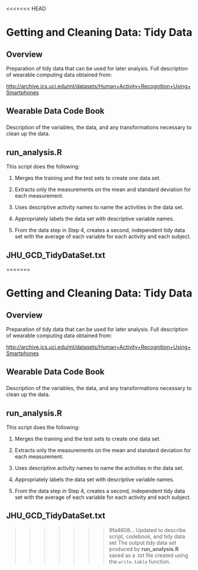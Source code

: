 <<<<<<< HEAD
# Getting and Cleaning Data: Tidy Data
## Overview
Preparation of tidy data that can be used for later analysis. Full description of wearable computing data obtained from:

http://archive.ics.uci.edu/ml/datasets/Human+Activity+Recognition+Using+Smartphones

## Wearable Data Code Book
### 
Description of the variables, the data, and any transformations necessary to clean up the data.

## run_analysis.R
This script does the following:

1. Merges the training and the test sets to create one data set.

2. Extracts only the measurements on the mean and standard deviation for each measurement.

3. Uses descriptive activity names to name the activities in the data set.

4. Appropriately labels the data set with descriptive variable names.

5. From the data step in Step 4, creates a second, independent tidy data set with the average of each variable for each activity and each subject.

## JHU_GCD_TidyDataSet.txt
=======
# Getting and Cleaning Data: Tidy Data
## Overview
Preparation of tidy data that can be used for later analysis. Full description of wearable computing data obtained from:

http://archive.ics.uci.edu/ml/datasets/Human+Activity+Recognition+Using+Smartphones

## Wearable Data Code Book
### 
Description of the variables, the data, and any transformations necessary to clean up the data.

## run_analysis.R
This script does the following:

1. Merges the training and the test sets to create one data set.

2. Extracts only the measurements on the mean and standard deviation for each measurement.

3. Uses descriptive activity names to name the activities in the data set.

4. Appropriately labels the data set with descriptive variable names.

5. From the data step in Step 4, creates a second, independent tidy data set with the average of each variable for each activity and each subject.

## JHU_GCD_TidyDataSet.txt
>>>>>>> 9fa4608... Updated to describe script, codebook, and tidy data set
The output tidy data set produced by **run_analysis.R** saved as a .txt file created using the `write.table` function.